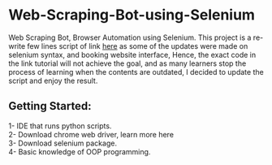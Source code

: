 # Web-Scraping-Bot-using-Selenium
Web Scraping Bot, Browser Automation using Selenium. 
This project is a re-write few lines script of link  <a href="https://www.youtube.com/watch?v=j7VZsCCnptM">here</a> as some of the updates were made on selenium syntax, and booking website interface, Hence, the exact code in the link tutorial will not achieve the goal, and as many learners stop the process of learning when the contents are outdated, I decided to update the script and enjoy the result.




## Getting Started: 
1-	IDE that runs python scripts.<br>
2-	Download chrome web driver, learn more here <br>
3-	Download selenium package.<br>
4-	Basic knowledge of OOP programming.<br>

